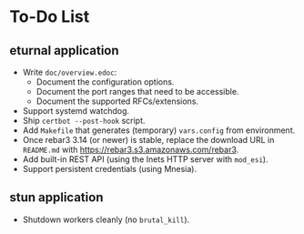 To-Do List
==========

eturnal application
-------------------

* Write `doc/overview.edoc`:
    - Document the configuration options.
    - Document the port ranges that need to be accessible.
    - Document the supported RFCs/extensions.
* Support systemd watchdog.
* Ship `certbot --post-hook` script.
* Add `Makefile` that generates (temporary) `vars.config` from environment.
* Once rebar3 3.14 (or newer) is stable, replace the download URL in `README.md`
  with <https://rebar3.s3.amazonaws.com/rebar3>.
* Add built-in REST API (using the Inets HTTP server with `mod_esi`).
* Support persistent credentials (using Mnesia).

stun application
----------------

* Shutdown workers cleanly (no `brutal_kill`).
